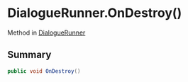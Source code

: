 # DialogueRunner.OnDestroy()

Method in [DialogueRunner](/docs/api/csharp/yarn.unity.dialoguerunner.md)

## Summary



```csharp
public void OnDestroy()
```

